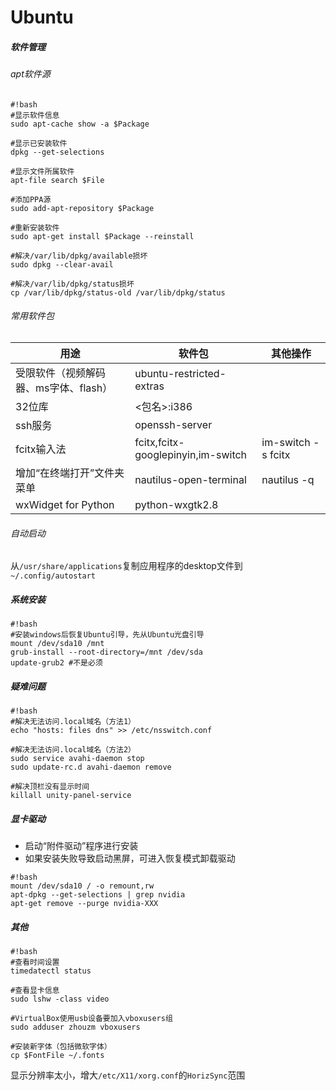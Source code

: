 # Ubuntu

##### 软件管理
###### apt软件源
```
#!bash
#显示软件信息
sudo apt-cache show -a $Package  

#显示已安装软件
dpkg --get-selections

#显示文件所属软件
apt-file search $File

#添加PPA源
sudo add-apt-repository $Package

#重新安装软件
sudo apt-get install $Package --reinstall 

#解决/var/lib/dpkg/available损坏
sudo dpkg --clear-avail

#解决/var/lib/dpkg/status损坏
cp /var/lib/dpkg/status-old /var/lib/dpkg/status
```

###### 常用软件包
|  用途                                 |        软件包                      | 其他操作            |
|---------                              |------------------                  |----------
|受限软件（视频解码器、ms字体、flash）  | ubuntu-restricted-extras           |
| 32位库                                | <包名>:i386                        |
| ssh服务                               | openssh-server                     |
| fcitx输入法                           | fcitx,fcitx-googlepinyin,im-switch | im-switch -s fcitx  |
| 增加“在终端打开”文件夹菜单            | nautilus-open-terminal             | nautilus -q         |
| wxWidget for Python                   | python-wxgtk2.8

###### 自动启动
从`/usr/share/applications`复制应用程序的desktop文件到`~/.config/autostart`

##### 系统安装
```
#!bash
#安装windows后恢复Ubuntu引导，先从Ubuntu光盘引导
mount /dev/sda10 /mnt  
grub-install --root-directory=/mnt /dev/sda  
update-grub2 #不是必须
```

##### 疑难问题
```
#!bash
#解决无法访问.local域名（方法1）
echo "hosts: files dns" >> /etc/nsswitch.conf

#解决无法访问.local域名（方法2）
sudo service avahi-daemon stop
sudo update-rc.d avahi-daemon remove

#解决顶栏没有显示时间
killall unity-panel-service
```

##### 显卡驱动
* 启动“附件驱动”程序进行安装
* 如果安装失败导致启动黑屏，可进入恢复模式卸载驱动
```
#!bash
mount /dev/sda10 / -o remount,rw
apt-dpkg --get-selections | grep nvidia
apt-get remove --purge nvidia-XXX
```
##### 其他
```
#!bash
#查看时间设置
timedatectl status

#查看显卡信息
sudo lshw -class video

#VirtualBox使用usb设备要加入vboxusers组
sudo adduser zhouzm vboxusers  

#安装新字体（包括微软字体）
cp $FontFile ~/.fonts
```
显示分辨率太小，增大`/etc/X11/xorg.conf`的`HorizSync`范围